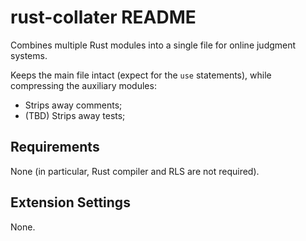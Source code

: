 # rust-collater README

Combines multiple Rust modules into a single file for online judgment systems.

Keeps the main file intact (expect for the `use` statements), while compressing
the auxiliary modules:

* Strips away comments;
* (TBD) Strips away tests;

## Requirements

None (in particular, Rust compiler and RLS are not required).

## Extension Settings

None.
